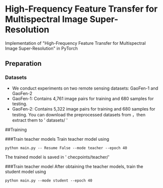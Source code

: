 # High-Frequency Feature Transfer for Multispectral Image Super-Resolution


Implementation of "High-Frequency Feature Transfer for Multispectral Image Super-Resolution" in PyTorch
## Preparation


### Datasets
* We conduct experiments on two remote sensing datasets: GaoFen-1 and GaoFen-2
* GaoFen-1: Contains 4,761 image pairs for training and 680 samples for testing.
* GaoFen-2: Contains 5,322 image pairs for training and 680 samples for testing.
You can download the preprocessed datasets from ，then extract them to  ' datasets/ '

##Training


###Train teacher models
Train teacher model using
```
python main.py -- Resume False --mode teacher --epoch 40
```
The trained model is saved in ' checpoints/teacher/'

###Train teacher model
After obtaining the teacher models, train the student model using
```
python main.py --mode student --epoch 40
```
